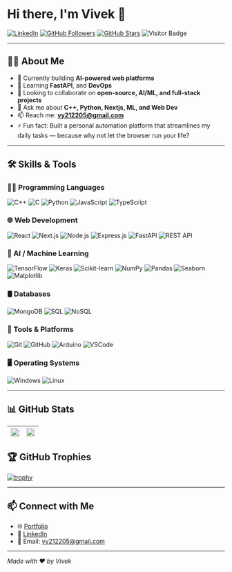 # Hi there, I'm Vivek 👋

[![LinkedIn](https://img.shields.io/badge/-LinkedIn-0A66C2?style=flat-square&logo=linkedin&logoColor=white)](https://linkedin.com/in/Vivek1-coder)
[![GitHub Followers](https://img.shields.io/github/followers/vivek1-coder?style=social)](https://github.com/vivek1-coder)
[![GitHub Stars](https://img.shields.io/github/stars/vivek1-coder?style=social)](https://github.com/vivek1-coder)
![Visitor Badge](https://api.visitorbadge.io/api/visitors?path=vivek1-coder&label=Profile%20Views&countColor=%23263759)

---

## 👨‍💻 About Me

- 🔭 Currently building **AI-powered web platforms**
- 🌱 Learning **FastAPI**, and **DevOps**
- 👯 Looking to collaborate on **open-source, AI/ML, and full-stack projects**
- 💬 Ask me about **C++, Python, Nextjs, ML, and Web Dev**
- 📫 Reach me: **vy212205@gmail.com**
- ⚡ Fun fact: Built a personal automation platform that streamlines my daily tasks — because why not let the browser run your life?

---

## 🛠️ Skills & Tools

### 👨‍💻 Programming Languages
![C++](https://img.shields.io/badge/C++-00599C?style=for-the-badge&logo=c%2B%2B&logoColor=white)
![C](https://img.shields.io/badge/C-A8B9CC?style=for-the-badge&logo=c&logoColor=white)
![Python](https://img.shields.io/badge/Python-3776AB?style=for-the-badge&logo=python&logoColor=white)
![JavaScript](https://img.shields.io/badge/JavaScript-F7DF1E?style=for-the-badge&logo=javascript&logoColor=black)
![TypeScript](https://img.shields.io/badge/TypeScript-3178C6?style=for-the-badge&logo=typescript&logoColor=white)

### 🌐 Web Development
![React](https://img.shields.io/badge/React-20232A?style=for-the-badge&logo=react&logoColor=61DAFB)
![Next.js](https://img.shields.io/badge/Next.js-000000?style=for-the-badge&logo=next.js&logoColor=white)
![Node.js](https://img.shields.io/badge/Node.js-339933?style=for-the-badge&logo=node.js&logoColor=white)
![Express.js](https://img.shields.io/badge/Express.js-000000?style=for-the-badge&logo=express&logoColor=white)
![FastAPI](https://img.shields.io/badge/FastAPI-009688?style=for-the-badge&logo=fastapi&logoColor=white)
![REST API](https://img.shields.io/badge/REST%20API-FF6F00?style=for-the-badge&logo=api&logoColor=white)

### 🧠 AI / Machine Learning
![TensorFlow](https://img.shields.io/badge/TensorFlow-FF6F00?style=for-the-badge&logo=tensorflow&logoColor=white)
![Keras](https://img.shields.io/badge/Keras-D00000?style=for-the-badge&logo=keras&logoColor=white)
![Scikit-learn](https://img.shields.io/badge/Scikit--Learn-F7931E?style=for-the-badge&logo=scikitlearn&logoColor=white)
![NumPy](https://img.shields.io/badge/NumPy-013243?style=for-the-badge&logo=numpy&logoColor=white)
![Pandas](https://img.shields.io/badge/Pandas-150458?style=for-the-badge&logo=pandas&logoColor=white)
![Seaborn](https://img.shields.io/badge/Seaborn-43B02A?style=for-the-badge&logoColor=white)
![Matplotlib](https://img.shields.io/badge/Matplotlib-11557C?style=for-the-badge&logo=matplotlib&logoColor=white)

### 🛢️ Databases
![MongoDB](https://img.shields.io/badge/MongoDB-4EA94B?style=for-the-badge&logo=mongodb&logoColor=white)
![SQL](https://img.shields.io/badge/SQL-336791?style=for-the-badge&logo=mysql&logoColor=white)
![NoSQL](https://img.shields.io/badge/NoSQL-FF6F00?style=for-the-badge&logo=database&logoColor=white)

### 🧰 Tools & Platforms
![Git](https://img.shields.io/badge/Git-F05032?style=for-the-badge&logo=git&logoColor=white)
![GitHub](https://img.shields.io/badge/GitHub-181717?style=for-the-badge&logo=github&logoColor=white)
![Arduino](https://img.shields.io/badge/Arduino-00979D?style=for-the-badge&logo=arduino&logoColor=white)
![VSCode](https://img.shields.io/badge/VS%20Code-007ACC?style=for-the-badge&logo=visualstudiocode&logoColor=white)

### 🖥️ Operating Systems
![Windows](https://img.shields.io/badge/Windows-0078D6?style=for-the-badge&logo=windows&logoColor=white)
![Linux](https://img.shields.io/badge/Linux-FCC624?style=for-the-badge&logo=linux&logoColor=black)

---

## 📊 GitHub Stats

| <img src="https://github-readme-stats.vercel.app/api?username=vivek1-coder&show_icons=true&theme=radical" width="100%"> | <img src="https://github-readme-streak-stats.herokuapp.com/?user=vivek1-coder&theme=radical" width="100%"> |
|----------------------------------------------------------------------------------------------------------------------|----------------------------------------------------------------------------------------------------------------------|


## 🏆 GitHub Trophies

[![trophy](https://github-profile-trophy.vercel.app/?username=vivek1-coder&theme=algolia&margin-w=10&row=2&column=4)](https://github.com/ryo-ma/github-profile-trophy)

---

## 📫 Connect with Me

- 🌐 [Portfolio](https://mr-proton-portfolio.vercel.app/)
- 💼 [LinkedIn](https://linkedin.com/in/Vivek1-coder)
- 📧 Email: vy212205@gmail.com

---

*Made with ❤️ by Vivek*

